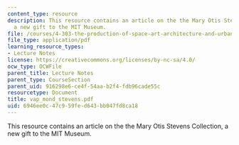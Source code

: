 ```yaml
---
content_type: resource
description: This resource contains an article on the the Mary Otis Stevens Collection,
  a new gift to the MIT Museum.
file: /courses/4-303-the-production-of-space-art-architecture-and-urbanism-in-dialogue-fall-2006/6946ee0c47c959fed643bb047fd8ca18_vap_mond_stevens.pdf
file_type: application/pdf
learning_resource_types:
- Lecture Notes
license: https://creativecommons.org/licenses/by-nc-sa/4.0/
ocw_type: OCWFile
parent_title: Lecture Notes
parent_type: CourseSection
parent_uid: 916298e6-ce4f-54aa-b2f4-fdb96cade55c
resourcetype: Document
title: vap_mond_stevens.pdf
uid: 6946ee0c-47c9-59fe-d643-bb047fd8ca18
---
```

This resource contains an article on the the Mary Otis Stevens Collection, a new gift to the MIT Museum.